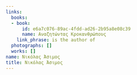 ```yaml
---
links:
  books:
  - book:
      id: e6a7c076-89ac-4fdd-ad26-2b95a8e08c39
      name: Αναζητώντας Κροκανθρώπους
    link_phrase: is the author of
  photographs: []
  works: []
name: Νικόλας Άσιμος
title: Νικόλας Άσιμος
---
```


